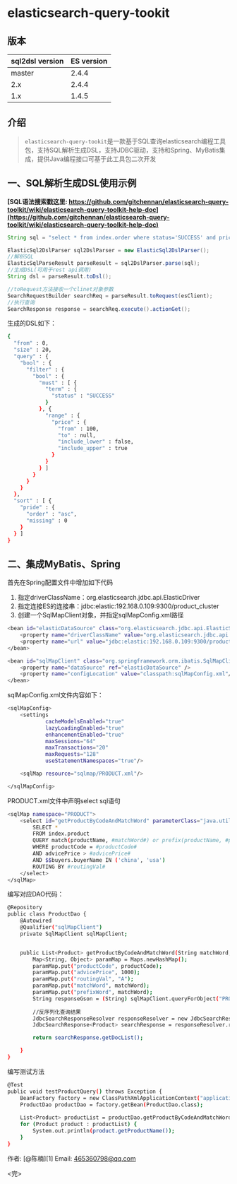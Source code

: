 elasticsearch-query-tookit
====================================

版本
-------------

sql2dsl version | ES version
-----------|-----------
master | 2.4.4
2.x    | 2.4.4
1.x    | 1.4.5

介绍
-------------
> `elasticsearch-query-tookit`是一款基于SQL查询elasticsearch编程工具包，支持SQL解析生成DSL，支持JDBC驱动，支持和Spring、MyBatis集成，提供Java编程接口可基于此工具包二次开发


## 一、SQL解析生成DSL使用示例

**[SQL语法搜索戳这里: https://github.com/gitchennan/elasticsearch-query-toolkit/wiki/elasticsearch-query-toolkit-help-doc](https://github.com/gitchennan/elasticsearch-query-toolkit/wiki/elasticsearch-query-toolkit-help-doc)**
```java
String sql = "select * from index.order where status='SUCCESS' and price > 100 order by nvl(pride, 0) asc routing by 'JD' limit 0, 20";

ElasticSql2DslParser sql2DslParser = new ElasticSql2DslParser();
//解析SQL
ElasticSqlParseResult parseResult = sql2DslParser.parse(sql);
//生成DSL(可用于rest api调用)
String dsl = parseResult.toDsl();

//toRequest方法接收一个clinet对象参数
SearchRequestBuilder searchReq = parseResult.toRequest(esClient);
//执行查询
SearchResponse response = searchReq.execute().actionGet();
```
生成的DSL如下：
```bash
{
  "from" : 0,
  "size" : 20,
  "query" : {
    "bool" : {
      "filter" : {
        "bool" : {
          "must" : [ {
            "term" : {
              "status" : "SUCCESS"
            }
          }, {
            "range" : {
              "price" : {
                "from" : 100,
                "to" : null,
                "include_lower" : false,
                "include_upper" : true
              }
            }
          } ]
        }
      }
    }
  },
  "sort" : [ {
    "pride" : {
      "order" : "asc",
      "missing" : 0
    }
  } ]
}
```

## 二、集成MyBatis、Spring
首先在Spring配置文件中增加如下代码
1. 指定driverClassName：org.elasticsearch.jdbc.api.ElasticDriver
2. 指定连接ES的连接串：jdbc:elastic:192.168.0.109:9300/product_cluster
3. 创建一个SqlMapClient对象，并指定sqlMapConfig.xml路径
```bash
<bean id="elasticDataSource" class="org.elasticsearch.jdbc.api.ElasticSingleConnectionDataSource" destroy-method="destroy">
    <property name="driverClassName" value="org.elasticsearch.jdbc.api.ElasticDriver" />
    <property name="url" value="jdbc:elastic:192.168.0.109:9300/product_cluster" />
</bean>

<bean id="sqlMapClient" class="org.springframework.orm.ibatis.SqlMapClientFactoryBean">
    <property name="dataSource" ref="elasticDataSource" />
    <property name="configLocation" value="classpath:sqlMapConfig.xml"/>
</bean>
```

sqlMapConfig.xml文件内容如下：
```bash
<sqlMapConfig>
    <settings
            cacheModelsEnabled="true"
            lazyLoadingEnabled="true"
            enhancementEnabled="true"
            maxSessions="64"
            maxTransactions="20"
            maxRequests="128"
            useStatementNamespaces="true"/>

    <sqlMap resource="sqlmap/PRODUCT.xml"/>

</sqlMapConfig>
```

PRODUCT.xml文件中声明select sql语句
```bash
<sqlMap namespace="PRODUCT">
    <select id="getProductByCodeAndMatchWord" parameterClass="java.util.Map" resultClass="java.lang.String">
        SELECT *
        FROM index.product
        QUERY match(productName, #matchWord#) or prefix(productName, #prefixWord#, 'boost:2.0f')
        WHERE productCode = #productCode#
        AND advicePrice > #advicePrice#
        AND $$buyers.buyerName IN ('china', 'usa')
        ROUTING BY #routingVal#
    </select>
</sqlMap>
```


编写对应DAO代码：
```bash
@Repository
public class ProductDao {
    @Autowired
    @Qualifier("sqlMapClient")
    private SqlMapClient sqlMapClient;


    public List<Product> getProductByCodeAndMatchWord(String matchWord, String productCode) throws SQLException {
        Map<String, Object> paramMap = Maps.newHashMap();
        paramMap.put("productCode", productCode);
        paramMap.put("advicePrice", 1000);
        paramMap.put("routingVal", "A");
        paramMap.put("matchWord", matchWord);
        paramMap.put("prefixWord", matchWord);
        String responseGson = (String) sqlMapClient.queryForObject("PRODUCT.getProductByCodeAndMatchWord", paramMap);
        
        //反序列化查询结果
        JdbcSearchResponseResolver responseResolver = new JdbcSearchResponseResolver(responseGson);
        JdbcSearchResponse<Product> searchResponse = responseResolver.resolveSearchResponse(Product.class);

        return searchResponse.getDocList();

    }
}
```
编写测试方法
```bash
@Test
public void testProductQuery() throws Exception {
    BeanFactory factory = new ClassPathXmlApplicationContext("application-context.xml");
    ProductDao productDao = factory.getBean(ProductDao.class);
    
    List<Product> productList = productDao.getProductByCodeAndMatchWord("iphone 6s", "IP_6S");
    for (Product product : productList) {
        System.out.println(product.getProductName());
    }
}
```
作者:  [@陈楠][1]
Email: 465360798@qq.com

<完>

